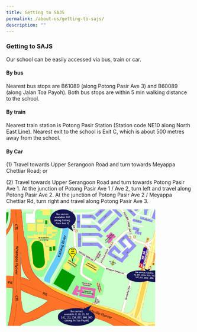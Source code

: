 ```yaml
---
title: Getting to SAJS
permalink: /about-us/getting-to-sajs/
description: ""
---
```

### Getting to SAJS

Our school can be easily accessed via bus, train or car.

#### By bus

Nearest bus stops are B61089 (along Potong Pasir Ave 3) and B60089 (along Jalan Toa Payoh). Both bus stops are within 5 min walking distance to the school.

#### By train

Nearest train station is Potong Pasir Station (Station code NE10 along North East Line). Nearest exit to the school is Exit C, which is about 500 metres away from the school.

#### By Car

(1) Travel towards Upper Serangoon Road and turn towards Meyappa Chettiar Road; or

(2) Travel towards Upper Serangoon Road and turn towards Potong Pasir Ave 1. At the junction of Potong Pasir Ave 1 / Ave 2, turn left and travel along Potong Pasir Ave 2. At the junction of Potong Pasir Ave 2 / Meyappa Chettiar Rd, turn right and travel along Potong Pasir Ave 3.

<img src="/images/map.png" style="width:80%">